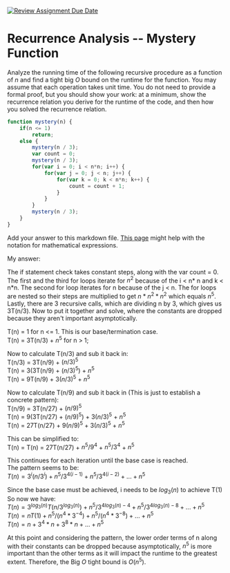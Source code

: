 [![Review Assignment Due Date](https://classroom.github.com/assets/deadline-readme-button-24ddc0f5d75046c5622901739e7c5dd533143b0c8e959d652212380cedb1ea36.svg)](https://classroom.github.com/a/OlW38W4k)
# Recurrence Analysis -- Mystery Function

Analyze the running time of the following recursive procedure as a function of
$n$ and find a tight big $O$ bound on the runtime for the function. You may
assume that each operation takes unit time. You do not need to provide a formal
proof, but you should show your work: at a minimum, show the recurrence relation
you derive for the runtime of the code, and then how you solved the recurrence
relation.

```javascript
function mystery(n) {
    if(n <= 1)
        return;
    else {
        mystery(n / 3);
        var count = 0;
        mystery(n / 3);
        for(var i = 0; i < n*n; i++) {
            for(var j = 0; j < n; j++) {
                for(var k = 0; k < n*n; k++) {
                    count = count + 1;
                }
            }
        }
        mystery(n / 3);
    }
}
```

Add your answer to this markdown file. [This
page](https://docs.github.com/en/get-started/writing-on-github/working-with-advanced-formatting/writing-mathematical-expressions)
might help with the notation for mathematical expressions.

My answer:

The if statement check takes constant steps, along with the var count = 0. The first and the third for loops iterate for $n^2$ because of the i < n* n and k < n*n. The second for loop iterates for n because of the j < n. The for loops are nested so their steps are multiplied to get $n * n^2 * n^2$ which equals $n^5$. Lastly, there are 3 recursive calls, which are dividing n by 3, which gives us 3T(n/3). Now to put it together and solve, where the constants are dropped because they aren't important asymptotically.

T(n) = 1 for n <= 1. This is our base/termination case. <br>
T(n) = 3T(n/3) + $n^5$ for n > 1; <br>

Now to calculate T(n/3) and sub it back in: <br>
T(n/3) = 3T(n/9) + $(n/3)^5$ <br>
T(n) = 3(3T(n/9) + $(n/3)^5$) + $n^5$ <br>
T(n) = 9T(n/9) + $3(n/3)^5$ + $n^5$ <br>

Now to calculate T(n/9) and sub it back in (This is just to establish a concrete pattern): <br>
T(n/9) = 3T(n/27) + $(n/9)^5$ <br>
T(n) = 9(3T(n/27) + $(n/9)^5$) + $3(n/3)^5$ + $n^5$ <br>
T(n) = 27T(n/27) + $9(n/9)^5$ + $3(n/3)^5$ + $n^5$ <br>

This can be simplified to: <br>
T(n) = T(n) = 27T(n/27) + $n^5/9^4$ + $n^5/3^4$ + $n^5$ <br>

This continues for each iteration until the base case is reached. <br>
The pattern seems to be: <br>
$T(n) = 3^i(n/3^i) + n^5/3^{4(i-1)} + n^5/3^{4(i-2)} + ... + n^5$ <br>

Since the base case must be achieved, i needs to be $log_3(n)$ to achieve T(1) <br>
So now we have: <br>
$T(n) = 3^{log_3(n)}T(n/3^{log_3(n)}) + n^5/3^{4log_3(n) - 4} + n^5/3^{4log_3(n) - 8} + ... + n^5$ <br>
$T(n) = nT(1) + n^5/(n^4 * 3^{-4}) + n^5/(n^4 * 3^{-8}) + ... + n^5$ <br>
$T(n) = n + 3^4 * n + 3^8 * n + ... + n^5$ <br>

At this point and considering the pattern, the lower order terms of n along with their constants can be dropped because asymptotically, $n^5$ is more important than the other terms as it will impact the runtime to the greatest extent. Therefore, the Big $O$ tight bound is $O(n^5)$.


